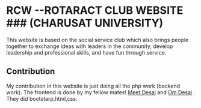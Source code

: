 # RCW --ROTARACT CLUB WEBSITE ### (CHARUSAT UNIVERSITY)
This website is based on the social service club which also brings people together to exchange ideas with leaders in the community, develop leadership and professional skills, and have fun through service.

## Contribution
My contribution in this website is just doing all the php work (backend work).
The frontend is done by my fellow mates! [Meet Desai]() and [Om Desai]()  . They did bootstarp,html,css.
